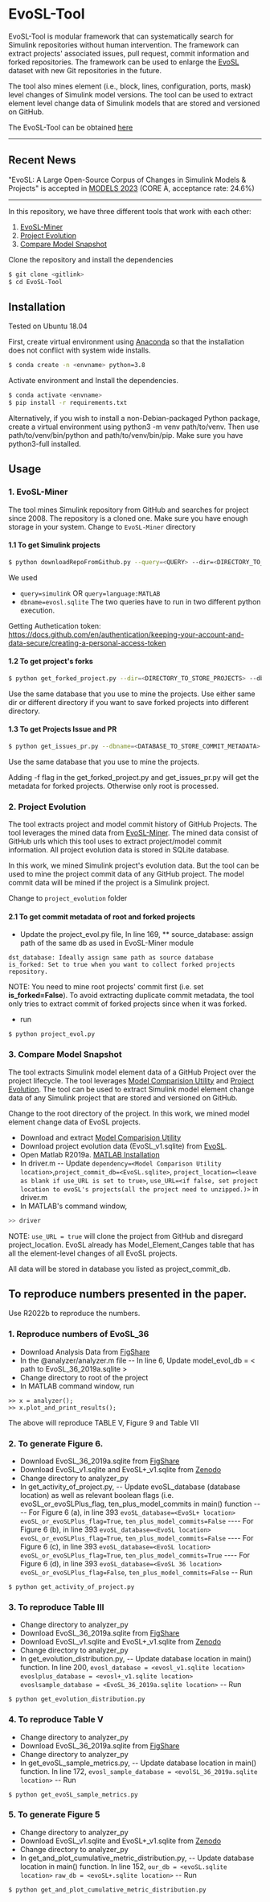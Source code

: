 # EvoSL-Tool

EvoSL-Tool is modular framework that can systematically search for Simulink repositories without human intervention. The framework can extract projects' associated issues, pull request, commit information and forked repositories. The framework can be used to enlarge the [EvoSL](https://zenodo.org/record/7806457) dataset with new Git repositories in the future. 

The tool also mines element (i.e., block, lines, configuration, ports, mask) level changes of Simulink model versions. The tool can be used to extract element level change data of Simulink models that are stored and versioned on GitHub.

The EvoSL-Tool can be obtained [here](https://zenodo.org/record/8111020)

-------------------------------

## Recent News

"EvoSL: A Large Open-Source Corpus of
Changes in Simulink Models & Projects" is accepted in [MODELS 2023](https://conf.researchr.org/track/models-2023/models-2023-technical-track) (CORE A, acceptance rate: 24.6%)

-------------------------------

In this repository, we have three different tools that work with each other:
1. [EvoSL-Miner]
2. [Project Evolution]
3. [Compare Model Snapshot]

Clone the repository and install the dependencies
```sh
$ git clone <gitlink>
$ cd EvoSL-Tool
```

## Installation

Tested on Ubuntu 18.04 

First, create virtual environment using  [Anaconda] so that the installation does not conflict with system wide installs.
```sh
$ conda create -n <envname> python=3.8
```

Activate environment and Install the dependencies.
```sh
$ conda activate <envname>
$ pip install -r requirements.txt
```

Alternatively, if you wish to install a non-Debian-packaged Python package, create a virtual environment using python3 -m venv path/to/venv. Then use path/to/venv/bin/python and path/to/venv/bin/pip. Make sure you have python3-full installed.



## Usage

### 1. EvoSL-Miner
The tool mines Simulink repository from GitHub and searches for project since 2008. The repository is a cloned one. Make sure you have enough storage in your system.
Change  to `EvoSL-Miner` directory

#### 1.1 To get Simulink projects
```sh
$ python downloadRepoFromGithub.py --query=<QUERY> --dir=<DIRECTORY_TO_STORE_PROJECTS> --dbname=<DATABASE_TO_STORE_COMMIT_METADATA> --token=<GITHUB_AUTHENTICATION_TOKEN>
``` 
We used 
- `query=simulink`  OR `query=language:MATLAB` 
- `dbname=evosl.sqlite`
The two queries have to run in two different python execution.

Getting Authetication token: https://docs.github.com/en/authentication/keeping-your-account-and-data-secure/creating-a-personal-access-token


#### 1.2 To get project's forks 

```sh
$ python get_forked_project.py --dir=<DIRECTORY_TO_STORE_PROJECTS> --dbname=<DATABASE_TO_STORE_COMMIT_METADATA> --token=<GITHUB_AUTHENTICATION_TOKEN>
``` 
Use the same database that you use to mine the projects. 
Use either same dir  or different directory if you want to save forked projects into different directory.

#### 1.3 To get Projects Issue and PR
```sh
$ python get_issues_pr.py --dbname=<DATABASE_TO_STORE_COMMIT_METADATA> --token=<GITHUB_AUTHENTICATION_TOKEN>
``` 
Use the same database that you use to mine the projects. 

Adding -f flag in the get_forked_project.py and get_issues_pr.py will get the metadata for forked projects. Otherwise only root is processed. 

### 2. Project Evolution
The tool extracts project and model commit history of GitHub Projects. The tool leverages the mined data from [EvoSL-Miner]. The mined data consist of GitHub urls which this tool uses to extract project/model commit information. All project evolution data is stored in SQLite database.

In this work, we mined Simulink project's evolution data. But the tool can be used to mine the project commit data of any GitHub project. The model commit data will be mined if the project is a Simulink project. 

Change to `project_evolution` folder

#### 2.1 To get commit metadata of root and forked projects 
* Update the project_evol.py file, In line 169,
** source_database: assign path of the same db as used in EvoSL-Miner module
```
dst_database: Ideally assign same path as source database
is_forked: Set to true when you want to collect forked projects repository. 
```

NOTE: You need to mine root projects' commit first (i.e. set **is_forked=False**). To avoid extracting duplicate commit metadata, the tool only tries to extract commit of forked projects since when it was forked. 

- run 
```
$ python project_evol.py
```
### 3. Compare Model Snapshot
The tool extracts Simulink model element data of a GitHub Project over the project lifecycle. The tool leverages [Model Comparision Utility] and [Project Evolution]. The tool can be used to extract Simulink model element change data of any Simulink project that are stored and versioned on GitHub.

Change to the root directory of the project.
In this work, we mined model element change data of EvoSL projects. 
- Download and extract [Model Comparision Utility] 
- Download project evolution data (EvoSL_v1.sqlite) from [EvoSL](https://zenodo.org/record/7806457). 
- Open Matlab R2019a. [MATLAB Installation]
- In driver.m
-- Update `dependency=<Model Comparison Utility location>`,`project_commit_db=<EvoSL.sqlite>`, `project_location=<leave as blank if use_URL is set to true>`, `use_URL=<if false, set project location to evoSL's projects(all the project need to unzipped.)>` in driver.m
- In MATLAB's command window, 
```sh
>> driver
```

NOTE: `use_URL = true` will clone the project from GitHub and disregard project_location. 
EvoSL already has Model_Element_Canges table that has all the element-level changes of all EvoSL projects. 

All data will be stored in database you listed as  project_commit_db. 

## To reproduce numbers presented in the paper.

Use R2022b to reproduce the numbers. 

### 1. Reproduce numbers of EvoSL_36
- Download  Analysis Data from [FigShare](https://figshare.com/articles/dataset/EvoSL_A_Large_Open-Source_Corpus_of_Changes_in_Simulink_Models_Projects_Analysis_Data_/22298812/1) 
-  In the @analyzer/analyzer.m file
-- In line 6, Update model_evol_db = < path to EvoSL_36_2019a.sqlite >
- Change directory to root of the project
- In MATLAB command window, run
```
>> x = analyzer();
>> x.plot_and_print_results();
```
The above will reproduce TABLE V, Figure 9 and  Table VII

### 2. To generate Figure 6.
- Download EvoSL_36_2019a.sqlite from [FigShare](https://figshare.com/articles/dataset/EvoSL_A_Large_Open-Source_Corpus_of_Changes_in_Simulink_Models_Projects_Analysis_Data_/22298812/1) 
- Download EvoSL_v1.sqlite and EvoSL+_v1.sqlite from [Zenodo](https://zenodo.org/record/7806457)
- Change directory to analyzer_py
- In get_activity_of_project.py, 
-- Update evoSL_database (database location) as well as relevant boolean flags (i.e. evoSL_or_evoSLPlus_flag, ten_plus_model_commits in main() function
---- For Figure 6 (a), in line 393 ``evoSL_database=<EvoSL+ location>`` ``evoSL_or_evoSLPlus_flag=True``, ``ten_plus_model_commits=False``
---- For Figure 6 (b), in line 393 ``evoSL_database=<EvoSL location>`` ``evoSL_or_evoSLPlus_flag=True``, ``ten_plus_model_commits=False``
---- For Figure 6 (c), in line 393 ``evoSL_database=<EvoSL location>`` ``evoSL_or_evoSLPlus_flag=True``, ``ten_plus_model_commits=True``
---- For Figure 6 (d), in line 393 ``evoSL_database=<EvoSL 36 location>`` ``evoSL_or_evoSLPlus_flag=False``, ``ten_plus_model_commits=False``
-- Run 
```
$ python get_activity_of_project.py
```

### 3. To reproduce Table III
- Change directory to analyzer_py
- Download EvoSL_36_2019a.sqlite from [FigShare](https://figshare.com/articles/dataset/EvoSL_A_Large_Open-Source_Corpus_of_Changes_in_Simulink_Models_Projects_Analysis_Data_/22298812/1) 
- Download EvoSL_v1.sqlite and EvoSL+_v1.sqlite from [Zenodo](https://zenodo.org/record/7806457)
- Change directory to analyzer_py
- In get_evolution_distribution.py, 
-- Update database location in main() function. In line 200,
`evosl_database = <evosl_v1.sqlite location>`
`evoslplus_database = <evosl+_v1.sqlite location>`
`evoslsample_database = <EvoSL_36_2019a.sqlite location>`
-- Run 
```
$ python get_evolution_distribution.py
```

### 4. To reproduce Table V
- Change directory to analyzer_py
- Download EvoSL_36_2019a.sqlite from [FigShare](https://figshare.com/articles/dataset/EvoSL_A_Large_Open-Source_Corpus_of_Changes_in_Simulink_Models_Projects_Analysis_Data_/22298812/1) 
- Change directory to analyzer_py
- In get_evoSL_sample_metrics.py, 
-- Update database location in main() function. In line 172, 
`evosl_sample_database = <evolSL_36_2019a.sqlite location>`
-- Run 
```
$ python get_evoSL_sample_metrics.py
```

### 5. To generate Figure 5 
- Change directory to analyzer_py
- Download EvoSL_v1.sqlite and EvoSL+_v1.sqlite from [Zenodo](https://zenodo.org/record/7806457)
- Change directory to analyzer_py
- In get_and_plot_cumulative_metric_distribution.py, 
-- Update database location in main() function. In line 152,
`our_db = <evoSL.sqlite location>`
`raw_db = <evoSL+.sqlite location>`
-- Run 
```
$ python get_and_plot_cumulative_metric_distribution.py
```

[//]: # (These are reference links used in the body of this note and get stripped out when the markdown processor does its job. There is no need to format nicely because it shouldn't be seen. Thanks SO - http://stackoverflow.com/questions/4823468/store-comments-in-markdown-syntax)
   [Anaconda]: <https://www.anaconda.com/>
   [EvoSL-Miner]: <https://github.com/50417/EvoSL-Tool/tree/main/EvoSL-Miner>
   [Compare Model Snapshot]: <https://github.com/50417/EvoSL-Tool/tree/main/%40compareModelSnapshot>
   [Project Evolution]: <https://github.com/50417/EvoSL-Tool/tree/main/project_evolution> 
   [Model Comparision Utility]: <https://zenodo.org/record/6410073#.Y-VQINLMK-Y>
   [Repository Mining for Changes in Simulink Models]: <https://ieeexplore.ieee.org/document/9592466>
   [MATLAB Installation]: <https://github.com/50417/EvoSL-Tool/tree/main/MATLABConfiguration.md>

